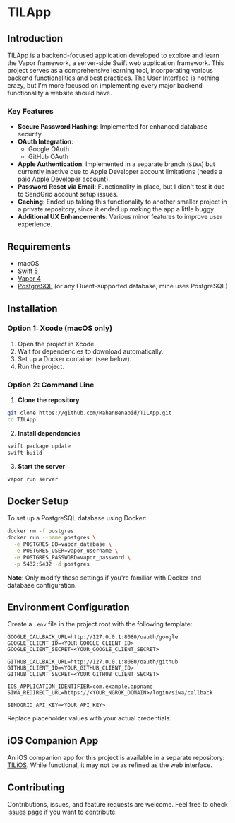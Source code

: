 # TILApp

## Introduction

TILApp is a backend-focused application developed to explore and learn the Vapor framework, a server-side Swift web application framework. This project serves as a comprehensive learning tool, incorporating various backend functionalities and best practices.
The User Interface is nothing crazy, but I'm more focused on implementing every major backend functionality a website should have.

### Key Features

- **Secure Password Hashing**: Implemented for enhanced database security.
- **OAuth Integration**:
	- Google OAuth
	- GitHub OAuth
- **Apple Authentication**: Implemented in a separate branch (`SIWA`) but currently inactive due to Apple Developer account limitations (needs a paid Apple Developer account).
- **Password Reset via Email**: Functionality in place, but I didn't test it due to SendGrid account setup issues.
- **Caching**: Ended up taking this functionality to another smaller project in a private repository, since it ended up making the app a little buggy.
- **Additional UX Enhancements**: Various minor features to improve user experience.

## Requirements

- macOS
- [Swift 5][1]
- [Vapor 4][2]
- [PostgreSQL][3] (or any Fluent-supported database, mine uses PostgreSQL)

## Installation

### Option 1: Xcode (macOS only)

1. Open the project in Xcode.
2. Wait for dependencies to download automatically.
3. Set up a Docker container (see below).
4. Run the project.

### Option 2: Command Line

1. **Clone the repository**
```bash
git clone https://github.com/RahanBenabid/TILApp.git
cd TILApp
```

2. **Install dependencies**
```bash
swift package update
swift build
```

3. **Start the server**
```bash
vapor run server
```

## Docker Setup

To set up a PostgreSQL database using Docker:

```bash
docker rm -f postgres
docker run --name postgres \
  -e POSTGRES_DB=vapor_database \
  -e POSTGRES_USER=vapor_username \
  -e POSTGRES_PASSWORD=vapor_password \
  -p 5432:5432 -d postgres
```

**Note**: Only modify these settings if you're familiar with Docker and database configuration.

## Environment Configuration

Create a `.env` file in the project root with the following template:

```env
GOOGLE_CALLBACK_URL=http://127.0.0.1:8080/oauth/google
GOOGLE_CLIENT_ID=<YOUR_GOOGLE_CLIENT_ID>
GOOGLE_CLIENT_SECRET=<YOUR_GOOGLE_CLIENT_SECRET>

GITHUB_CALLBACK_URL=http://127.0.0.1:8080/oauth/github
GITHUB_CLIENT_ID=<YOUR_GITHUB_CLIENT_ID>
GITHUB_CLIENT_SECRET=<YOUR_GITHUB_CLIENT_SECRET>

IOS_APPLICATION_IDENTIFIER=com.example.appname
SIWA_REDIRECT_URL=https://<YOUR_NGROK_DOMAIN>/login/siwa/callback

SENDGRID_API_KEY=<YOUR_API_KEY>
```

Replace placeholder values with your actual credentials.

## iOS Companion App

An iOS companion app for this project is available in a separate repository: [TILiOS][4]. While functional, it may not be as refined as the web interface.

## Contributing

Contributions, issues, and feature requests are welcome. Feel free to check [issues page][5] if you want to contribute.

[1]:	https://swift.org/download/
[2]:	https://vapor.codes/
[3]:	https://www.postgresql.org/
[4]:	https://github.com/RahanBenabid/TILiOS
[5]:	https://github.com/RahanBenabid/TILApp/issues
